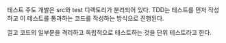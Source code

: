 테스트 주도 개발은 src와 test 디렉토리가 분리되어 있다.
TDD는 테스트를 먼저 작성하고 이 테스트를 통과하는 코드를 작성하는 방식으로 진행된다.

긜고 코드의 일부분을 격리하고 독립적으로 테스트하는 것을 단위 테스트라고 한다.